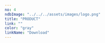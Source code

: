 ```yaml
---
no: 4
ndbImage: "../../../assets/images/logo.png"
title: "PRODUCT"
link: ""
color: "gray"
linkName: "Download"
---
```


